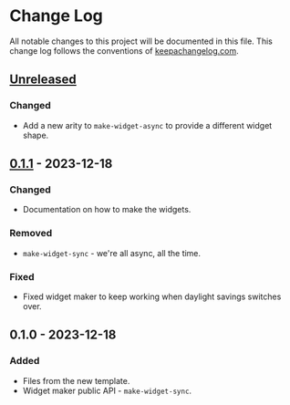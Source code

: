 # Change Log
All notable changes to this project will be documented in this file. This change log follows the conventions of [keepachangelog.com](http://keepachangelog.com/).

## [Unreleased]
### Changed
- Add a new arity to `make-widget-async` to provide a different widget shape.

## [0.1.1] - 2023-12-18
### Changed
- Documentation on how to make the widgets.

### Removed
- `make-widget-sync` - we're all async, all the time.

### Fixed
- Fixed widget maker to keep working when daylight savings switches over.

## 0.1.0 - 2023-12-18
### Added
- Files from the new template.
- Widget maker public API - `make-widget-sync`.

[Unreleased]: https://sourcehost.site/your-name/day-18/compare/0.1.1...HEAD
[0.1.1]: https://sourcehost.site/your-name/day-18/compare/0.1.0...0.1.1

